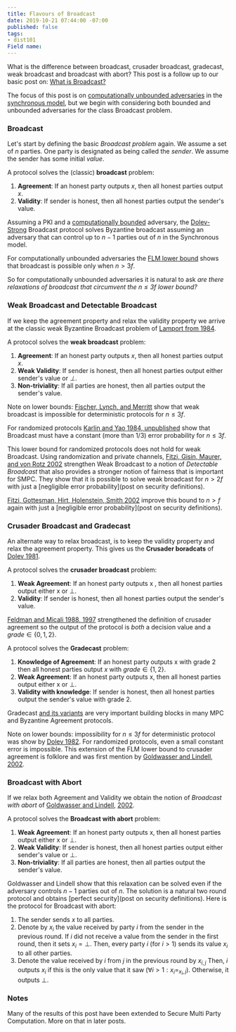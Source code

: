 ```yaml
---
title: Flavours of Broadcast
date: 2019-10-21 07:44:00 -07:00
published: false
tags:
- dist101
Field name: 
---
```


What is the difference between broadcast, crusader broadcast, gradecast, weak broadcast and broadcast with abort? This post is a follow up to our basic post on: [What is Broadcast?](https://decentralizedthoughts.github.io/2019-06-27-defining-consensus/)

The focus of this post is on [computationally unbounded adversaries](https://decentralizedthoughts.github.io/2019-06-07-modeling-the-adversary/) in the [synchronous model](https://decentralizedthoughts.github.io/2019-06-01-2019-5-31-models/), but we begin with considering both bounded and unbounded adversaries for the class Broadcast problem. 

### Broadcast

Let's start by defining the basic *Broadcast problem* again. We assume a set of $n$ parties. One party is designated as being called the *sender*. We assume the sender has some initial *value*.

A protocol solves the (classic) **broadcast** problem:
1. **Agreement**: If an honest party outputs $x$, then all honest parties output $x$.
2. **Validity**: If sender is honest, then all honest parties output the sender's value.

Assuming a PKI and a [computationally bounded](https://decentralizedthoughts.github.io/2019-06-07-modeling-the-adversary/) adversary, the [Dolev-Strong](https://www.cs.huji.ac.il/~dolev/pubs/authenticated.pdf) Broadcast protocol solves Byzantine broadcast assuming an adversary that can control up to $n−1$ parties out of $n$ in the Synchronous model.

For computationally unbounded adversaries the [FLM lower bound](https://decentralizedthoughts.github.io/2019-08-02-byzantine-agreement-is-impossible-for-$n-slash-leq-3-f$-is-the-adversary-can-easily-simulate/) shows that broadcast is possible only when $n>3f$.

So for computationally unbounded adversaries it is natural to ask *are there relaxations of broadcast that circumvent the $n\leq 3f$ lower bound?* 


### Weak Broadcast and Detectable Broadcast

If we keep the agreement property and relax the validity property we arrive at the classic weak Byzantine Broadcast problem of [Lamport from 1984](https://zoo.cs.yale.edu/classes/cs426/2014/bib/lamport83theweak.pdf). 

A protocol solves the **weak broadcast** problem:
1. **Agreement**: If an honest party outputs $x$, then all honest parties output $x$.
2. **Weak Validity**: If sender is honest, then all honest parties output either sender's value or *⊥*.
3. **Non-triviality**: If all parties are honest, then all parties output the sender's value.
 
Note on lower bounds: [Fischer, Lynch, and Merritt](https://groups.csail.mit.edu/tds/papers/Lynch/FischerLynchMerritt-dc.pdf) show that weak broadcast is impossible for deterministic protocols for $n \leq 3f$. 

For randomized protocols [Karlin and Yao 1984, unpublished](http://www.math.ucsd.edu/~ronspubs/89_08_byzantine.pdf) show that Broadcast must have a constant (more than $1/3$) error probability for $n\leq 3f$.  

This lower bound for randomized protocols does not hold for weak Broadcast. Using randomization and private channels, [Fitzi, Gisin, Maurer, and von Rotz 2002](https://iacr.org/archive/eurocrypt2002/23320478/qbc.pdf
) strengthen Weak Broadcast to a notion of *Detectable Broadcast* that also provides a stronger notion of fairness that is important for SMPC. They show that it is possible to solve weak broadcast for $n>2f$ with just a [negligible error probability](post on security definitions).

[Fitzi, Gottesman, Hirt, Holenstein, Smith 2002](https://groups.csail.mit.edu/tds/papers/Smith-Adam/fghhs-PODC2002-new-final.pdf) improve this bound to $n>f$ again with just a [negligible error probability](post on security definitions).



### Crusader Broadcast and Gradecast

An alternate way to relax broadcast, is to keep the validity property and relax the agreement property. This gives us the **Crusader boradcats** of [Dolev 1981](http://infolab.stanford.edu/pub/cstr/reports/cs/tr/81/846/CS-TR-81-846.pdf).

A protocol solves the **crusader broadcast** problem:
1. **Weak Agreement**: If an honest party outputs x , then all honest parties output either x or ⊥.
2. **Validity**: If sender is honest, then all honest parties output the sender's value.

[Feldman and Micali 1988, 1997](https://people.csail.mit.edu/silvio/Selected%20Scientific%20Papers/Distributed%20Computation/An%20Optimal%20Probabilistic%20Algorithm%20for%20Byzantine%20Agreement.pdf) strengthened the definition of crusader agreement so the output of the protocol is *both* a decision value and a $grade \in \{0,1,2\}$.

A protocol solves the **Gradecast** problem:
1. **Knowledge of Agreement**: If an honest party outputs x with grade 2 then all honest parties output $x$ with $grade \in \{1,2\}$.
2. **Weak Agreement**: If an honest party outputs x, then all honest parties output either x or ⊥.
3. **Validity with knowledge**: If sender is honest, then all honest parties output the sender's value with grade $2$.

Gradecast [and its variants](https://eprint.iacr.org/2006/065.pdf) are very important building blocks in many MPC and Byzantine Agreement protocols.

Note on lower bounds: impossibility for $n\leq 3f$ for deterministic protocol was show by [Dolev 1982](https://www.cse.huji.ac.il/~dolev/pubs/byz-strike-again.pdf). For randomized protocols, even a small constant error is impossible. This extension of the FLM lower bound to crusader agreement is folklore and was first mention by [Goldwasser and Lindell, 2002](https://eprint.iacr.org/2002/040.pdf).


### Broadcast with Abort

If we relax both Agreement and Validity we obtain the notion of *Broadcast with abort* of [Goldwasser and Lindell](https://eprint.iacr.org/2002/040.pdf), [2002](http://groups.csail.mit.edu/cis/pubs/shafi/2002-disc.pdf).



A protocol solves the **Broadcast with abort** problem:
1. **Weak Agreement**: If an honest party outputs x, then all honest parties output either x or ⊥.
2. **Weak Validity**: If sender is honest, then all honest parties output either sender's value or ⊥.
3. **Non-triviality**: If all parties are honest, then all parties output the sender's value.

Goldwasser and Lindell show that this relaxation can be solved even if the adversary controls $n-1$ parties out of $n$. The solution is a natural two round protocol and obtains [perfect security](post on security definitions). Here is the protocol for Broadcast with abort:

1. The sender sends $x$ to all parties.
2. Denote by $x_i$ the value received by party $i$ from the sender in the previous round. If $i$ did not receive a value from the sender in the first round, then it sets $x_i = ⊥$. Then, every party $i$ (for $i > 1$) sends its value $x_i$ to all other parties.
3. Denote the value received by $i$ from $j$ in the previous round by $x_{i,j}$ Then, $i$ outputs $x_i$ if this is the only
value that it saw ($\forall i>1: x_i=_{x_i,j}$). Otherwise, it
outputs $⊥$.


### Notes

Many of the results of this post have been extended to Secure Multi Party Computation. More on that in later posts.






















